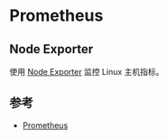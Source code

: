 # Prometheus

## Node Exporter

使用 [Node Exporter](https://prometheus.io/docs/guides/node-exporter/#installing-and-running-the-node-exporter) 监控 Linux 主机指标。

## 参考

- [Prometheus](https://prometheus.io/)
